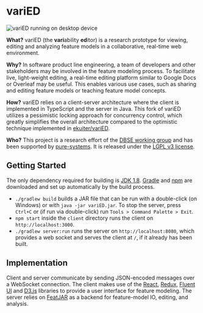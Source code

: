 # variED

![variED running on desktop device](https://s3.eu-central-1.amazonaws.com/de.ovgu.spldev.varied/varied.png)

**What?** variED (the **vari**ability **ed**itor) is a research prototype for viewing, editing and analyzing feature models in a collaborative, real-time web environment.

**Why?** In software product line engineering, a team of developers and other stakeholders may be involved in the feature modeling process. To facilitate live, light-weight editing, a real-time editing platform similar to Google Docs or Overleaf may be useful. This enables various use cases, such as sharing and editing feature models or teaching feature model concepts.

**How?** variED relies on a client-server architecture where the client is implemented in TypeScript and the server in Java. This fork of variED utilizes a pessimistic locking approach for concurrency control, which greatly simplifies the overall architecture compared to the optimistic technique implemented in [ekuiter/variED](https://github.com/ekuiter/variED).

**Who?** This project is a research effort of the [DBSE working group](http://www.dbse.ovgu.de/) and has been supported by [pure-systems](https://www.pure-systems.com/). It is released under the [LGPL v3 license](LICENSE.txt).

## Getting Started

The only dependency required for building is [JDK
1.8](http://www.oracle.com/technetwork/java/javase/downloads/jdk8-downloads-2133151.html).
[Gradle](https://gradle.org/) and [npm](https://nodejs.org/)
are downloaded and set up automatically by the build process.

- `./gradlew build` builds a JAR file that can be run with a double-click (on Windows) or with `java -jar variED.jar`.
  To stop the server, press `Ctrl+C` or (if run via double-click) run `Tools > Command Palette > Exit`.
- `npm start` inside the `client` directory runs the client on
  `http://localhost:3000`.
- `./gradlew server:run` runs the server on `http://localhost:8080`, which provides a web socket and serves the client at `/`, if it already has been built.

## Implementation

Client and server communicate by sending JSON-encoded messages over a WebSocket connection.
The client makes use of the [React](https://reactjs.org/),
[Redux](https://redux.js.org/), [Fluent UI](https://developer.microsoft.com/en-us/fluentui) and
[D3.js](https://d3js.org/) libraries to provide a user interface for feature
modeling.
The server relies on [FeatJAR](https://github.com/FeatJAR/FeatJAR) as a backend for feature-model IO, editing, and analysis.